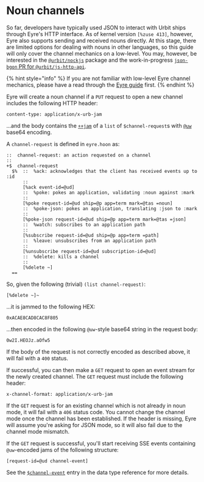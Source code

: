 # Noun channels

So far, developers have typically used JSON to interact with Urbit ships through Eyre's HTTP interface. As of kernel version `[%zuse 413]`, however, Eyre also supports sending and received nouns directly. At this stage, there are limited options for dealing with nouns in other languages, so this guide will only cover the channel mechanics on a low-level. You may, however, be interested in the [`@urbit/nockjs`](https://github.com/urbit/nockjs) package and the work-in-progress [`json-bgon` PR for `@urbit/js-http-api`](https://github.com/urbit/js-http-api/pull/4).

{% hint style="info" %}
If you are not familiar with low-level Eyre channel mechanics, please have a read through the [Eyre guide](broken-reference) first.
{% endhint %}

Eyre will create a noun channel if a `PUT` request to open a new channel includes the following HTTP header:

```
content-type: application/x-urb-jam
```

...and the body contains the [`++jam`](../../../../hoon/reference/stdlib/2p.md#jam) of a `list` of `$channel-request`s with [`@uw`](../../../../hoon/reference/auras.md#table-of-auras) base64 encoding.

A `channel-request` is defined in `eyre.hoon` as:

```hoon
::  channel-request: an action requested on a channel
::
+$  channel-request
  $%  ::  %ack: acknowledges that the client has received events up to :id
      ::
      [%ack event-id=@ud]
      ::  %poke: pokes an application, validating :noun against :mark
      ::
      [%poke request-id=@ud ship=@p app=term mark=@tas =noun]
      ::  %poke-json: pokes an application, translating :json to :mark
      ::
      [%poke-json request-id=@ud ship=@p app=term mark=@tas =json]
      ::  %watch: subscribes to an application path
      ::
      [%subscribe request-id=@ud ship=@p app=term =path]
      ::  %leave: unsubscribes from an application path
      ::
      [%unsubscribe request-id=@ud subscription-id=@ud]
      ::  %delete: kills a channel
      ::
      [%delete ~]
  ==

```

So, given the following (trivial) `(list channel-request)`:

```hoon
[%delete ~]~
```

...it is jammed to the following HEX:

```
0xACAE8CAD8CAC8F805
```

...then encoded in the following `@uw`-style base64 string in the request body:

```
0w2I.HEOJz.aOfw5
```

If the body of the request is not correctly encoded as described above, it will fail with a `400` status.

If successful, you can then make a `GET` request to open an event stream for the newly created channel. The `GET` request must include the following header:

```
x-channel-format: application/x-urb-jam
```

If the `GET` request is for an existing channel which is not already in noun mode, it will fail with a `406` status code. You cannot change the channel mode once the channel has been established. If the header is missing, Eyre will assume you're asking for JSON mode, so it will also fail due to the channel mode mismatch.

If the `GET` request is successful, you'll start receiving SSE events containing `@uw`-encoded jams of the following structure:

```hoon
[request-id=@ud channel-event]
```

See the [`$channel-event`](../reference/data-types.md#channel-event) entry in the data type reference for more details.
